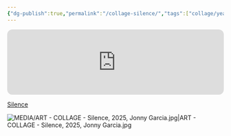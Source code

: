 ```yaml
---
{"dg-publish":true,"permalink":"/collage-silence/","tags":["collage/year-2025","c/woman","c/colour-red","c/circle","c/hand","c/blind","c/light","c/colour-yellow","c/faceless","c/shattered","c/colour-purple","c/N/CL","collage/lost"],"created":"2025-05-05T17:20:53.838-04:00","updated":"2025-09-09T17:07:25.976-04:00"}
---
```



<iframe style="border-radius:12px" src="https://open.spotify.com/embed/track/2NUbQT6aju93L8MsBvnwK4?utm_source=generator&theme=0" width="100%" height="152" frameBorder="0" allowfullscreen="" allow="autoplay; clipboard-write; encrypted-media; fullscreen; picture-in-picture" loading="lazy"></iframe>

[Silence](https://www.instagram.com/p/DJMRHA4xb8Q/?utm_source=ig_web_copy_link)

![MEDIA/ART - COLLAGE - Silence, 2025, Jonny Garcia.jpg|ART - COLLAGE - Silence, 2025, Jonny Garcia.jpg](/img/user/MEDIA/ART%20-%20COLLAGE%20-%20Silence,%202025,%20Jonny%20Garcia.jpg)
